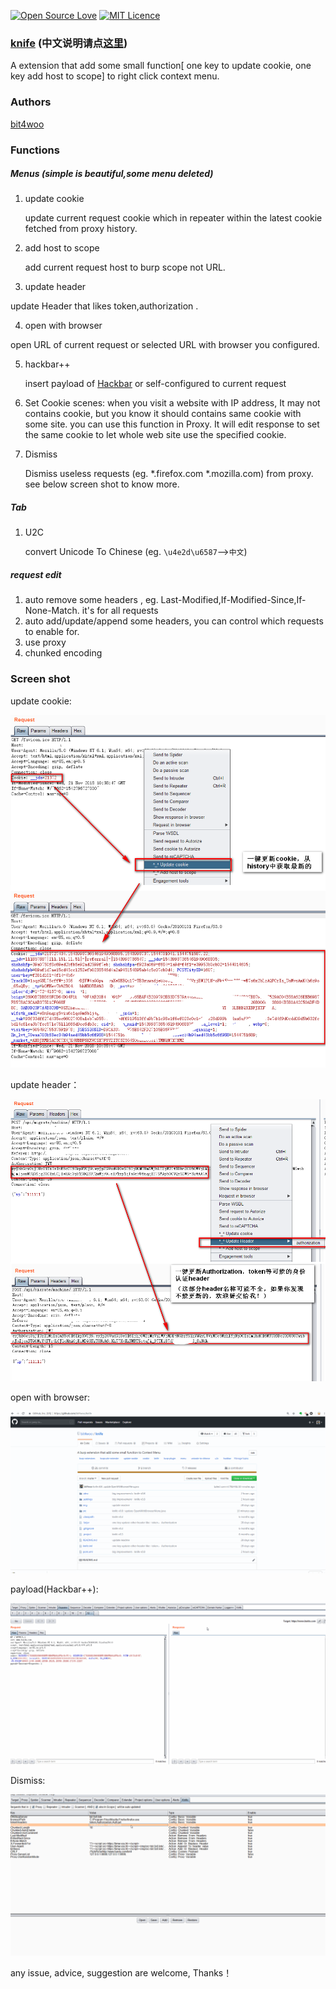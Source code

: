 [![Open Source Love](https://badges.frapsoft.com/os/v1/open-source.svg?v=103)](https://github.com/ellerbrock/open-source-badges/)  [![MIT Licence](https://badges.frapsoft.com/os/mit/mit.svg?v=103)](https://opensource.org/licenses/mit-license.php)

### [knife](https://github.com/bit4woo/knife) (中文说明请点[这里](https://github.com/bit4woo/knife/blob/master/README-zh.md))

A extension that add some small function[ one key to update cookie, one key add host to scope] to right click context menu.



### Authors

[bit4woo](https://github.com/bit4woo)

### Functions

##### Menus (simple is beautiful,some menu deleted)

1. update cookie

   update current request cookie which in repeater within the latest cookie fetched from proxy history.

2. add host to scope

   add current request host to burp scope not URL.

3. update header

  update Header that likes token,authorization .

4. open with browser

  open URL of current request or selected URL with browser you configured.

5. hackbar++

   insert payload of [Hackbar](https://github.com/d3vilbug/HackBar) or self-configured to current request

6. Set Cookie
   scenes: when you visit a website with IP address, It may not contains cookie, but you know it should contains same cookie with some site. you can use this function in Proxy. It will edit response to set the same cookie to let whole web site use the specified cookie.

7. Dismiss

   Dismiss useless requests (eg. *.firefox.com *.mozilla.com) from proxy. see below screen shot to know more.

##### Tab

1. U2C

   convert Unicode To Chinese (eg. `\u4e2d\u6587`-->`中文`) 

##### request edit

1. auto remove some headers , eg. Last-Modified,If-Modified-Since,If-None-Match. it's for all requests
2. auto add/update/append some headers, you can control which requests to enable for.
3. use proxy
4. chunked encoding

### Screen shot

update cookie:

![updatecookie](img/updatecookie.png)

update header：

![](img/updateheader.png)

open with browser:

![openwithbrowser](img/openwithbrowser.gif)

payload(Hackbar++):

![insertpayload](img/insertpayload.gif)

Dismiss:

![dismiss](/img/dismiss.gif)

any issue, advice, suggestion are welcome, Thanks！
